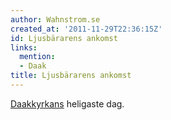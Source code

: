 ```yaml
---
author: Wahnstrom.se
created_at: '2011-11-29T22:36:15Z'
id: Ljusbärarens ankomst
links:
  mention:
  - Daak
title: Ljusbärarens ankomst
---
```


[Daakkyrkans] heligaste dag.

  [Daakkyrkans]: Daak